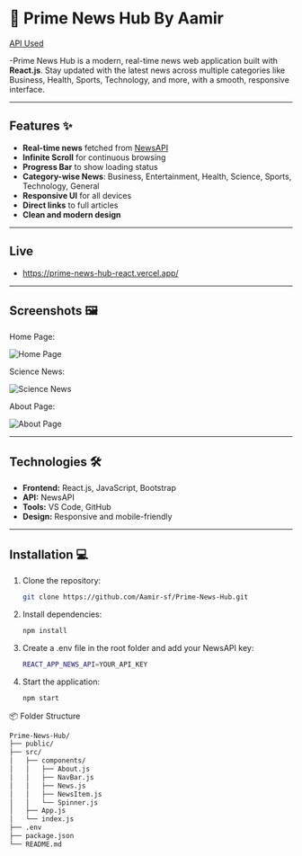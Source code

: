 # 📰 Prime News Hub By Aamir

[API Used](https://newsapi.org/)

-Prime News Hub is a modern, real-time news web application built with **React.js**. Stay updated with the latest news across multiple categories like Business, Health, Sports, Technology, and more, with a smooth, responsive interface.

---

## Features ✨

- **Real-time news** fetched from [NewsAPI](https://newsapi.org/)
- **Infinite Scroll** for continuous browsing
- **Progress Bar** to show loading status
- **Category-wise News**: Business, Entertainment, Health, Science, Sports, Technology, General
- **Responsive UI** for all devices
- **Direct links** to full articles
- **Clean and modern design**

---
## Live
- https://prime-news-hub-react.vercel.app/
---
## Screenshots 🖼️

Home Page:

![Home Page](Screenshorts/Home.png)

Science News:

![Science News](Screenshorts/Science.png)

About Page:

![About Page](Screenshorts/About.png)

---

## Technologies 🛠️

- **Frontend:** React.js, JavaScript, Bootstrap  
- **API:** NewsAPI  
- **Tools:** VS Code, GitHub  
- **Design:** Responsive and mobile-friendly

---

## Installation 💻

1. Clone the repository:  
   ```bash
   git clone https://github.com/Aamir-sf/Prime-News-Hub.git
2. Install dependencies:
   ```bash
   npm install
4. Create a .env file in the root folder and add your NewsAPI key:
   ```bash
   REACT_APP_NEWS_API=YOUR_API_KEY
6. Start the application:
   ```bash
   npm start

📦 Folder Structure
   ```bash
Prime-News-Hub/
├── public/
├── src/
│   ├── components/
│   │   ├── About.js
│   │   ├── NavBar.js
│   │   ├── News.js
│   │   ├── NewsItem.js
│   │   └── Spinner.js
│   ├── App.js
│   └── index.js
├── .env
├── package.json
└── README.md

